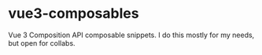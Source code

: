 # vue3-composables
Vue 3 Composition API composable snippets. I do this mostly for my needs, but open for collabs.
